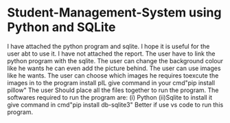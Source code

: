 # Student-Management-System using Python and SQLite
I have attached the python program and sqlite.
 I hope it is useful for the user abt to use it.
 I have not attached the report.
 The user have to link the python program with the sqlite.
 The user can change the background colour like he wants he can even add the picture behind.
 The user can use images like he wants. 
 The user can choose which images he requires toexcute the images in to the program install pIL give command in your cmd"pip install pillow"
 The user Should place all the files together to run the program.
 The softwares required to run the program are:
 (i) Python
 (ii)Sqlite to install it give command in cmd"pip install db-sqlite3" 
 Better if use vs code to run this program.
